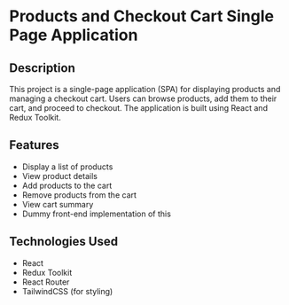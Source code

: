 # Products and Checkout Cart Single Page Application

## Description

This project is a single-page application (SPA) for displaying products and managing a checkout cart. Users can browse products, add them to their cart, and proceed to checkout. The application is built using React and Redux Toolkit.

## Features

- Display a list of products
- View product details
- Add products to the cart
- Remove products from the cart
- View cart summary
- Dummy front-end implementation of this 

## Technologies Used

- React
- Redux Toolkit
- React Router
- TailwindCSS (for styling)
